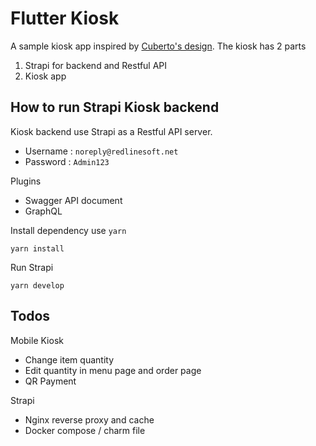 # Flutter Kiosk

A sample kiosk app inspired by [Cuberto's design](https://www.behance.net/gallery/84835219/McDonalds-Kiosk-Redesign). The kiosk has 2 parts

 1. Strapi for backend and Restful API
 2. Kiosk app

## How to run Strapi Kiosk backend

Kiosk backend use Strapi as a Restful API server.

 * Username : `noreply@redlinesoft.net`
 * Password : `Admin123`

Plugins

 * Swagger API document
 * GraphQL

Install dependency use `yarn`

`yarn install`

Run Strapi

`yarn develop`


## Todos

Mobile Kiosk

 * Change item quantity
 * Edit quantity in menu page and order page
 * QR Payment

Strapi

 * Nginx reverse proxy and cache
 * Docker compose / charm file

